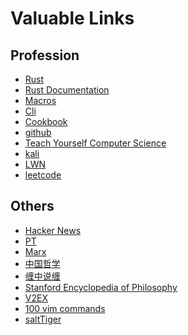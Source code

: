 # Valuable Links

<!--more-->

<!--toc-->

## Profession
- [Rust](https://www.rust-lang.org/)
- [Rust Documentation](https://doc.rust-lang.org/nightly/)
- [Macros](https://veykril.github.io/tlborm/introduction.html)
- [Cli](https://rust-cli.github.io/book/index.html)
- [Cookbook](https://rust-lang-nursery.github.io/rust-cookbook/intro.html)
- [github](https://github.com)
- [Teach Yourself Computer Science](https://teachyourselfcs.com/)
- [kali](https://www.kali.org/)
- [LWN](https://lwn.net/)
- [leetcode](https://leetcode.com/)



## Others
- [Hacker News](https://news.ycombinator.com/)
- [PT](https://program-think.blogspot.com/)
- [Marx](https://www.marxists.org/chinese/index.html)
- [中国哲学](https://ctext.org/zhs)
- [缠中说缠](https://gsysbrj.github.io/index.html)
- [Stanford Encyclopedia of Philosophy](https://plato.stanford.edu/index.html)
- [V2EX](https://www.v2ex.com/)
- [100 vim commands](https://www.ubuntupit.com/100-useful-vim-commands-that-youll-need-every-day/)
- [saltTiger](https://salttiger.com/)

